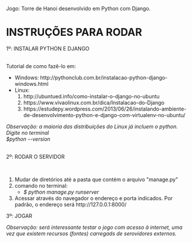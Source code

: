 Jogo: Torre de Hanoi desenvolvido em Python com Django.

<h1>INSTRUÇÕES PARA RODAR</h1>

<p>1º: INSTALAR PYTHON E DJANGO</p> <br/>
Tutorial de como fazê-lo em:
    <ul><li>Windows: http://pythonclub.com.br/instalacao-python-django-windows.html</li>
    <li>Linux: <ol><li>http://ubuntued.info/como-instalar-o-django-no-ubuntu</li>
        <li>https://www.vivaolinux.com.br/dica/Instalacao-do-Django</li>
        <li>https://estudepy.wordpress.com/2013/06/26/instalando-ambiente-de-desenvolvimento-python-e-django-com-virtualenv-no-ubuntu/</li></ol></li></ul>
<em>Observação: a maioria das distribuições do Linux já incluem o python. Digite no terminal<br> $python --version</em><br><br>
<p>2º: RODAR O SERVIDOR</p><br/>
<ol>
<li>Mudar de diretórios até a pasta que contém o arquivo "manage.py"</li>
<li>comando no terminal:
    <ul><li><em>$ python manage.py runserver</em></li></li></ul>

<li>Acessar através do navegador o endereço e porta indicados. Por padrão, o endereço
    será http://127.0.0.1:8000/</li>
</ol>
<p>3º: JOGAR</p>

<em>Observação: será interessante testar o jogo com acesso à internet, uma vez que existem recursos (fontes) carregads de serovidores externos.</em>
